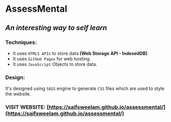 # AssessMental
## _An interesting way to self learn_


### Techniques:
* It uses `HTML5 APIs` to store data **(Web Storage API - IndexedDB)**.
* It uses `GitHub Pages` for web hosting.
* It uses `JavaScript` Objects to store data.


### Design:
It's designed using `SASS` engine to generate `CSS` files which are used to style the website.


### VISIT WEBSITE: [https://saifsweelam.github.io/assessmental/](https://saifsweelam.github.io/assessmental/)
